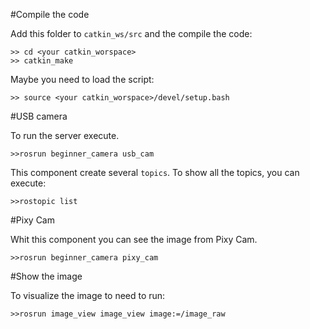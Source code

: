 #Compile the code 

Add this folder to `catkin_ws/src` and the compile the code:

```
>> cd <your catkin_worspace>
>> catkin_make
```

Maybe you need to load the script:

```
>> source <your catkin_worspace>/devel/setup.bash
```

#USB camera

To run the server execute.

```
>>rosrun beginner_camera usb_cam
```
This component create several `topics`. To show all the topics, you can execute:

```
>>rostopic list
```

#Pixy Cam

Whit this component you can see the image from Pixy Cam.

```
>>rosrun beginner_camera pixy_cam
```

#Show the image

To visualize the image to need to run:

```
>>rosrun image_view image_view image:=/image_raw
```
